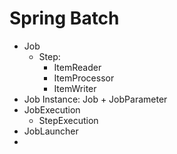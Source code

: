 # Spring Batch
- Job
    - Step: 
         - ItemReader
         - ItemProcessor
         - ItemWriter
- Job Instance: Job + JobParameter
- JobExecution 
    - StepExecution
- JobLauncher
-
